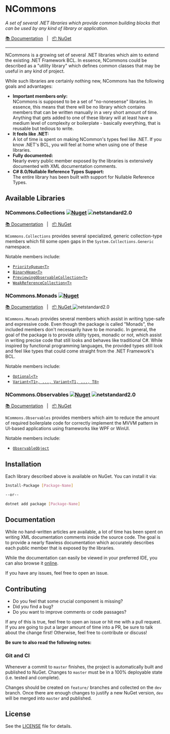 # NCommons

_A set of several .NET libraries which provide common building blocks that
can be used by any kind of library or application._

[:books: Documentation](https://manuelroemer.github.io/NCommons) &nbsp; | &nbsp; [:package: NuGet](https://www.nuget.org/packages?q=ncommons)

<hr/>


NCommons is a growing set of several .NET libraries which aim to extend
the existing .NET Framework BCL.
In essence, NCommons could be described as a "utility library" which
defines common classes that may be useful in any kind of project.

While such libraries are certainly nothing new, NCommons has the following
goals and advantages:

* **Important members only:**<br/>
  NCommons is supposed to be a set of "no-nonesense" libraries.
  In essence, this means that there will be no library which contains
  members that can be written manually in a very short amount of time.
  Anything that gets added to one of these library will at least have a
  medium level of complexity or boilerplate - basically everything,
  that is reusable but tedious to write.
* **It feels like .NET:**<br/>
  A lot of time is spent on making NCommon's types feel like .NET.
  If you know .NET's BCL, you will feel at home when using one of
  these libraries.
* **Fully documented:**<br/>
  Nearly every public member exposed by the libraries is extensively
  documented with XML documentation comments.
* **C# 8.0/Nullable Reference Types Support:**<br/>
  The entire library has been built with support for Nullable Reference Types.


## Available Libraries

### NCommons.Collections [![Nuget](https://img.shields.io/nuget/v/NCommons.Collections)](https://www.nuget.org/packages/NCommons.Collections) ![netstandard2.0](https://img.shields.io/badge/netstandard2.0-lightgrey)

[:books: Documentation](https://manuelroemer.github.io/NCommons/api/NCommons.Collections.html) &nbsp; | &nbsp; [:package: NuGet ](https://www.nuget.org/packages/NCommons.Collections)

`NCommons.Collections` provides several specialized, generic collection-type
members which fill some open gaps in the `System.Collections.Generic` namespace.

Notable members include:

* [`PriorityQueue<T>`](https://manuelroemer.github.io/NCommons/api/NCommons.Collections.PriorityQueue-1.html)
* [`BinaryHeap<T>`](https://manuelroemer.github.io/NCommons/api/NCommons.Collections.BinaryHeap-1.html)
* [`PreviewingObservableCollection<T>`](https://manuelroemer.github.io/NCommons/api/NCommons.Collections.PreviewingObservableCollection-1.html)
* [`WeakReferenceCollection<T>`](https://manuelroemer.github.io/NCommons/api/NCommons.Collections.WeakReferenceCollection-1.html)


### NCommons.Monads [![Nuget](https://img.shields.io/nuget/v/NCommons.Monads)](https://www.nuget.org/packages/NCommons.Monads)

[:books: Documentation](https://manuelroemer.github.io/NCommons/api/NCommons.Monads.html) &nbsp; | &nbsp; [:package: NuGet ](https://www.nuget.org/packages/NCommons.Monads) ![netstandard2.0](https://img.shields.io/badge/netstandard2.0-lightgrey)

`NCommons.Monads` provides several members which assist in writing type-safe
and expressive code. Even though the package is called "Monads", the included
members don't necessarily have to be monadic.
In general, the goal of the package is to provide utility types, monadic or not,
which assist in writing precise code that still looks and behaves like traditional C#.
While inspired by functional programming languages, the provided types still look
and feel like types that could come straight from the .NET Framework's BCL.

Notable members include:

* [`Optional<T>`](https://manuelroemer.github.io/NCommons/api/NCommons.Monads.Optional-1.html)
* [`Variant<T1>, ..., Variant<T1, ..., T8>`](https://manuelroemer.github.io/NCommons/api/NCommons.Monads.Variant-2.html)


### NCommons.Observables [![Nuget](https://img.shields.io/nuget/v/NCommons.Observables)](https://www.nuget.org/packages/NCommons.Observables) ![netstandard2.0](https://img.shields.io/badge/netstandard2.0-lightgrey)

[:books: Documentation](https://manuelroemer.github.io/NCommons/api/NCommons.Observables.html) &nbsp; | &nbsp; [:package: NuGet ](https://www.nuget.org/packages/NCommons.Observables)

`NCommons.Observables` provides members which aim to reduce the amount of
required boilerplate code for correctly implement the MVVM pattern in UI-based
applications using frameworks like WPF or WinUI.

Notable members include:

* [`ObservableObject`](https://manuelroemer.github.io/NCommons/api/NCommons.Observables.ObservableObject.html)


## Installation

Each library described above is available on NuGet. You can install it via:

```sh
Install-Package [Package-Name]

--or--

dotnet add package [Package-Name]
```


## Documentation

While no hand-written articles are available, a lot of time has been
spent on writing XML documentation comments inside the source code.
The goal is to provide a nearly flawless documentation which
accurately describes each public member that is exposed by the libraries.

While the documentation can easily be viewed in your preferred IDE, you
can also browse it [online](https://manuelroemer.github.io/NCommons/api).

If you have any issues, feel free to open an issue.


## Contributing

* Do you feel that some crucial component is missing?
* Did you find a bug?
* Do you want to improve comments or code passages?

If any of this is true, feel free to open an issue or hit me with a pull request.
If you are going to put a larger amount of time into a PR, be sure to talk about the change first!
Otherwise, feel free to contribute or discuss!

**Be sure to also read the following notes:**


### Git and CI

Whenever a commit to `master` finishes, the project is automatically built and published to NuGet.
Changes to `master` must be in a 100% deployable state (i.e. tested and complete).

Changes should be created on `feature/` branches and collected on the `dev` branch.
Once there are enough changes to justify a new NuGet version, `dev` will be merged into `master`
and published.


## License

See the [LICENSE](./LICENSE) file for details.

